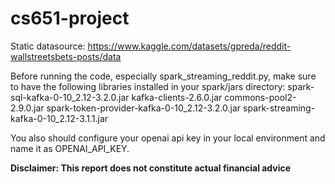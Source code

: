 # cs651-project

Static datasource: https://www.kaggle.com/datasets/gpreda/reddit-wallstreetsbets-posts/data

Before running the code, especially spark_streaming_reddit.py,
make sure to have the following libraries installed in your spark/jars directory:
    spark-sql-kafka-0-10_2.12-3.2.0.jar
    kafka-clients-2.6.0.jar
    commons-pool2-2.9.0.jar
    spark-token-provider-kafka-0-10_2.12-3.2.0.jar
    spark-streaming-kafka-0-10_2.12-3.1.1.jar

You also should configure your openai api key in your local environment and name it as OPENAI_API_KEY.




**Disclaimer: This report does not constitute actual financial advice**


